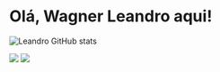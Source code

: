 <h1>Olá, Wagner Leandro aqui!</h1>

![Leandro GitHub stats](https://github-readme-stats.vercel.app/api?username=L3ndry&theme=radical&show_icons=true)

<div>
  <a href="https://www.instagram.com/__lndry/" target="_blank"><img src="https://img.shields.io/badge/Instagram-E4405F?style=for-the-badge&logo=instagram&logoColor=white"></a>
  <a href="https://discord.com/channels/@me"><img src="https://img.shields.io/badge/Discord-7289DA?style=for-the-badge&logo=discord&logoColor=white"></a>
<div>
